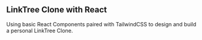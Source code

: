 ## LinkTree Clone with React ##

<p>Using basic React Components paired with TailwindCSS to design and build a personal LinkTree Clone.</p>